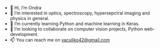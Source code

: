 - 👋 Hi, I’m Ondra
- 👀 I’m interested in optics, spectroscopy, hypersepctral imaging and physics in general.
- 🌱 I’m currently learning Python and machine learning in Keras.
- 💞️ I’m looking to collaborate on computer vision projects, Python web-development.
- 📫 You can reach me on vaculiko42@gmail.com

<!---
vaculiko/vaculiko is a ✨ special ✨ repository because its `README.md` (this file) appears on your GitHub profile.
You can click the Preview link to take a look at your changes.
--->
